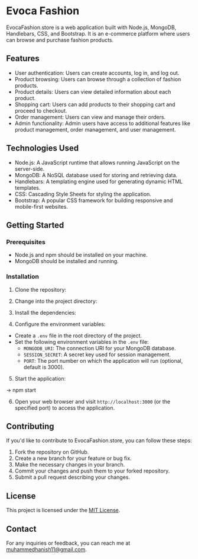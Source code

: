 # Evoca Fashion

EvocaFashion.store is a web application built with Node.js, MongoDB, Handlebars, CSS, and Bootstrap. It is an e-commerce platform where users can browse and purchase fashion products.

## Features

- User authentication: Users can create accounts, log in, and log out.
- Product browsing: Users can browse through a collection of fashion products.
- Product details: Users can view detailed information about each product.
- Shopping cart: Users can add products to their shopping cart and proceed to checkout.
- Order management: Users can view and manage their orders.
- Admin functionality: Admin users have access to additional features like product management, order management, and user management.

## Technologies Used

- Node.js: A JavaScript runtime that allows running JavaScript on the server-side.
- MongoDB: A NoSQL database used for storing and retrieving data.
- Handlebars: A templating engine used for generating dynamic HTML templates.
- CSS: Cascading Style Sheets for styling the application.
- Bootstrap: A popular CSS framework for building responsive and mobile-first websites.

## Getting Started

### Prerequisites

- Node.js and npm should be installed on your machine.
- MongoDB should be installed and running.

### Installation

1. Clone the repository:

2. Change into the project directory:

3. Install the dependencies:


4. Configure the environment variables:

- Create a `.env` file in the root directory of the project.
- Set the following environment variables in the `.env` file:
  - `MONGODB_URI`: The connection URI for your MongoDB database.
  - `SESSION_SECRET`: A secret key used for session management.
  - `PORT`: The port number on which the application will run (optional, default is 3000).

5. Start the application:

-> npm start

6. Open your web browser and visit `http://localhost:3000` (or the specified port) to access the application.

## Contributing

If you'd like to contribute to EvocaFashion.store, you can follow these steps:

1. Fork the repository on GitHub.
2. Create a new branch for your feature or bug fix.
3. Make the necessary changes in your branch.
4. Commit your changes and push them to your forked repository.
5. Submit a pull request describing your changes.

## License

This project is licensed under the [MIT License](LICENSE).

## Contact

For any inquiries or feedback, you can reach me at muhammedhanish11@gmail.com.




